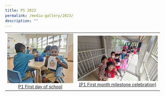 ```yaml
---
title: PS 2023
permalink: /media-gallery/2023/
description: ""
---
```




|                 |                                     |
|:-------------:|:----------------:|
| ![](/images/Colouring%20K1IP%202.jpeg) <a href="https://photos.app.goo.gl/M951aiUrnC8FF5R56" target="_blank"> P1 First day of school</a>      |![](/images/20230120_105708.jpeg)    <a href="https://photos.app.goo.gl/aYqYPncxvzmAmM1LA" target="_blank"> [P1 First month milestone celebration]</a>